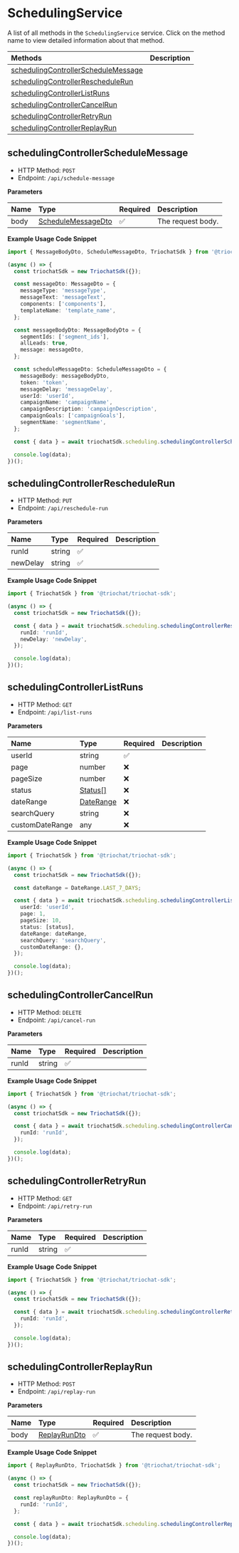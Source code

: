# SchedulingService

A list of all methods in the `SchedulingService` service. Click on the method name to view detailed information about that method.

| Methods                                                                     | Description |
| :-------------------------------------------------------------------------- | :---------- |
| [schedulingControllerScheduleMessage](#schedulingcontrollerschedulemessage) |             |
| [schedulingControllerRescheduleRun](#schedulingcontrollerreschedulerun)     |             |
| [schedulingControllerListRuns](#schedulingcontrollerlistruns)               |             |
| [schedulingControllerCancelRun](#schedulingcontrollercancelrun)             |             |
| [schedulingControllerRetryRun](#schedulingcontrollerretryrun)               |             |
| [schedulingControllerReplayRun](#schedulingcontrollerreplayrun)             |             |

## schedulingControllerScheduleMessage

- HTTP Method: `POST`
- Endpoint: `/api/schedule-message`

**Parameters**

| Name | Type                                                  | Required | Description       |
| :--- | :---------------------------------------------------- | :------- | :---------------- |
| body | [ScheduleMessageDto](../models/ScheduleMessageDto.md) | ✅       | The request body. |

**Example Usage Code Snippet**

```typescript
import { MessageBodyDto, ScheduleMessageDto, TriochatSdk } from '@triochat/triochat-sdk';

(async () => {
  const triochatSdk = new TriochatSdk({});

  const messageDto: MessageDto = {
    messageType: 'messageType',
    messageText: 'messageText',
    components: ['components'],
    templateName: 'template_name',
  };

  const messageBodyDto: MessageBodyDto = {
    segmentIds: ['segment_ids'],
    allLeads: true,
    message: messageDto,
  };

  const scheduleMessageDto: ScheduleMessageDto = {
    messageBody: messageBodyDto,
    token: 'token',
    messageDelay: 'messageDelay',
    userId: 'userId',
    campaignName: 'campaignName',
    campaignDescription: 'campaignDescription',
    campaignGoals: ['campaignGoals'],
    segmentName: 'segmentName',
  };

  const { data } = await triochatSdk.scheduling.schedulingControllerScheduleMessage(scheduleMessageDto);

  console.log(data);
})();
```

## schedulingControllerRescheduleRun

- HTTP Method: `PUT`
- Endpoint: `/api/reschedule-run`

**Parameters**

| Name     | Type   | Required | Description |
| :------- | :----- | :------- | :---------- |
| runId    | string | ✅       |             |
| newDelay | string | ✅       |             |

**Example Usage Code Snippet**

```typescript
import { TriochatSdk } from '@triochat/triochat-sdk';

(async () => {
  const triochatSdk = new TriochatSdk({});

  const { data } = await triochatSdk.scheduling.schedulingControllerRescheduleRun({
    runId: 'runId',
    newDelay: 'newDelay',
  });

  console.log(data);
})();
```

## schedulingControllerListRuns

- HTTP Method: `GET`
- Endpoint: `/api/list-runs`

**Parameters**

| Name            | Type                                | Required | Description |
| :-------------- | :---------------------------------- | :------- | :---------- |
| userId          | string                              | ✅       |             |
| page            | number                              | ❌       |             |
| pageSize        | number                              | ❌       |             |
| status          | [Status[]](../models/Status.md)     | ❌       |             |
| dateRange       | [DateRange](../models/DateRange.md) | ❌       |             |
| searchQuery     | string                              | ❌       |             |
| customDateRange | any                                 | ❌       |             |

**Example Usage Code Snippet**

```typescript
import { TriochatSdk } from '@triochat/triochat-sdk';

(async () => {
  const triochatSdk = new TriochatSdk({});

  const dateRange = DateRange.LAST_7_DAYS;

  const { data } = await triochatSdk.scheduling.schedulingControllerListRuns({
    userId: 'userId',
    page: 1,
    pageSize: 10,
    status: [status],
    dateRange: dateRange,
    searchQuery: 'searchQuery',
    customDateRange: {},
  });

  console.log(data);
})();
```

## schedulingControllerCancelRun

- HTTP Method: `DELETE`
- Endpoint: `/api/cancel-run`

**Parameters**

| Name  | Type   | Required | Description |
| :---- | :----- | :------- | :---------- |
| runId | string | ✅       |             |

**Example Usage Code Snippet**

```typescript
import { TriochatSdk } from '@triochat/triochat-sdk';

(async () => {
  const triochatSdk = new TriochatSdk({});

  const { data } = await triochatSdk.scheduling.schedulingControllerCancelRun({
    runId: 'runId',
  });

  console.log(data);
})();
```

## schedulingControllerRetryRun

- HTTP Method: `GET`
- Endpoint: `/api/retry-run`

**Parameters**

| Name  | Type   | Required | Description |
| :---- | :----- | :------- | :---------- |
| runId | string | ✅       |             |

**Example Usage Code Snippet**

```typescript
import { TriochatSdk } from '@triochat/triochat-sdk';

(async () => {
  const triochatSdk = new TriochatSdk({});

  const { data } = await triochatSdk.scheduling.schedulingControllerRetryRun({
    runId: 'runId',
  });

  console.log(data);
})();
```

## schedulingControllerReplayRun

- HTTP Method: `POST`
- Endpoint: `/api/replay-run`

**Parameters**

| Name | Type                                      | Required | Description       |
| :--- | :---------------------------------------- | :------- | :---------------- |
| body | [ReplayRunDto](../models/ReplayRunDto.md) | ✅       | The request body. |

**Example Usage Code Snippet**

```typescript
import { ReplayRunDto, TriochatSdk } from '@triochat/triochat-sdk';

(async () => {
  const triochatSdk = new TriochatSdk({});

  const replayRunDto: ReplayRunDto = {
    runId: 'runId',
  };

  const { data } = await triochatSdk.scheduling.schedulingControllerReplayRun(replayRunDto);

  console.log(data);
})();
```

<!-- This file was generated by liblab | https://liblab.com/ -->
